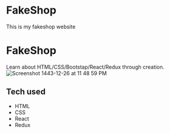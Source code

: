 # FakeShop
This is my fakeshop website
# FakeShop
Learn about HTML/CSS/Bootstap/React/Redux through creation.
![Screenshot 1443-12-26 at 11 48 59 PM](https://user-images.githubusercontent.com/102286564/181180390-e1055cd3-fc31-4f88-b157-6ae095b449b6.png)
## Tech used
* HTML
* CSS
* React
* Redux
